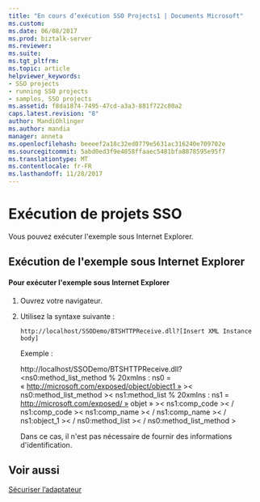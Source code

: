 ```yaml
---
title: "En cours d’exécution SSO Projects1 | Documents Microsoft"
ms.custom: 
ms.date: 06/08/2017
ms.prod: biztalk-server
ms.reviewer: 
ms.suite: 
ms.tgt_pltfrm: 
ms.topic: article
helpviewer_keywords:
- SSO projects
- running SSO projects
- samples, SSO projects
ms.assetid: f8da1874-7495-47cd-a3a3-881f722c80a2
caps.latest.revision: "8"
author: MandiOhlinger
ms.author: mandia
manager: anneta
ms.openlocfilehash: beeeef2a18c32ed0779e5631ac316240e709702e
ms.sourcegitcommit: 5abd0ed3f9e4858ffaaec5481bfa8878595e95f7
ms.translationtype: MT
ms.contentlocale: fr-FR
ms.lasthandoff: 11/28/2017
---
```

# <a name="running-sso-projects"></a>Exécution de projets SSO
Vous pouvez exécuter l'exemple sous Internet Explorer.  
  
## <a name="running-a-sample-from-internet-explorer"></a>Exécution de l'exemple sous Internet Explorer  
  
#### <a name="to-run-the-sample-from-the-internet-explorer"></a>Pour exécuter l'exemple sous Internet Explorer  
  
1.  Ouvrez votre navigateur.  
  
2.  Utilisez la syntaxe suivante :  
  
    ```  
    http://localhost/SSODemo/BTSHTTPReceive.dll?[Insert XML Instance body]   
    ```  
  
     Exemple :  
  
     http://localhost/SSODemo/BTSHTTPReceive.dll?<ns0:method_list_method % 20xmlns : ns0 = « http://microsoft.com/exposed/object/object1 » >< ns0:method_list_method >< ns1:method_list % 20xmlns : ns1 = http://microsoft.com/exposed/ » objet » >< ns1:comp_code >< / ns1:comp_code >< ns1:comp_name >< / ns1:comp_name >< / ns1:object_1 >< / ns0:method_list >< / ns0:method_list_method >  
  
     Dans ce cas, il n'est pas nécessaire de fournir des informations d'identification.  
  
## <a name="see-also"></a>Voir aussi  
 [Sécuriser l’adaptateur](../core/security-in-biztalk-adapter-for-peoplesoft-enterprise.md)